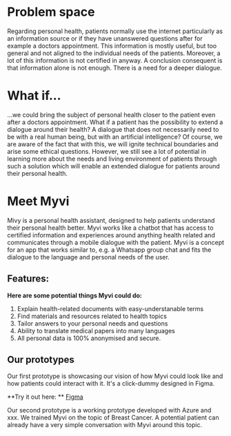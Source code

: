 # Problem space

Regarding personal health, patients normally use the internet particularly as an information source or if they have unanswered questions after for example a doctors appointment. This information is mostly useful, but too general and not aligned to the individual needs of the patients. Moreover, a lot of this information is not certified in anyway. A conclusion consequent is that information alone is not enough. There is a need for a deeper dialogue. 

# What if...

...we could bring the subject of personal health closer to the patient even after a doctors appointment. What if a patient has the possibility to extend a dialogue around their health? A dialogue that does not necessarily need to be with a real human being, but with an artificial intelligence? Of course, we are aware of the fact that with this, we will ignite technical boundaries and arise some ethical questions. However, we still see a lot of potential in learning more about the needs and living environment of patients through such a solution which will enable an extended dialogue for patients around their personal health.

# Meet Myvi

Mivy is a personal health assistant, designed to help patients understand  their personal health better. Myvi works like a chatbot that has access to certified information and experiences around anything health related and communicates through a mobile dialogue with the patient. Myvi is a concept for an app that works similar to, e.g. a Whatsapp group chat and fits the dialogue to the language and personal needs of the user.

## Features:
**Here are some potential things Myvi could do:**
1. Explain health-related documents with easy-understanable terms
2. Find materials and resources related to health topics
3. Tailor answers to your personal needs and questions
4. Ability to translate medical papers into many languages
5. All personal data is 100% anonymised and secure.

## Our prototypes

Our first prototype is showcasing our vision of how Myvi could look like and how patients could interact with it. It's a click-dummy designed in Figma.

**Try it out here: **
[Figma](https://www.figma.com/proto/7DAaokSyl2NH3DybFn26TX/Myvi-Personal-Health-Assistant_StartHack?node-id=28%3A3589&viewport=2996%2C-578%2C0.4627781808376312)

Our second prototype is a working prototype developed with Azure and xxx. We trained Myvi on the topic of Breast Cancer. A potential patient can already have a very simple conversation with Myvi around this topic.
